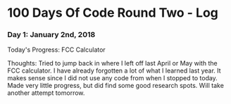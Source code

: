 # 100 Days Of Code Round Two - Log

### Day 1: January 2nd, 2018
Today's Progress: FCC Calculator

Thoughts: Tried to jump back in where I left off last April or May with the FCC calculator. I have already forgotten a lot of what I learned last year. It makes sense since I did not use any code from when I stopped to today. Made very little progress, but did find some good research spots. Will take another attempt tomorrow.
